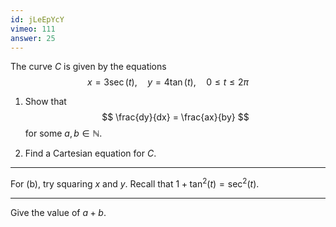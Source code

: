 ```yaml
---
id: jLeEpYcY
vimeo: 111
answer: 25
---
```


The curve $C$ is given by the equations
$$
x = 3\sec(t), \quad y = 4\tan(t), \quad 0 \leq t \leq 2\pi
$$

 1. Show that
    $$
    \frac{dy}{dx} = \frac{ax}{by}
    $$
    for some $a,b \in \mathbb{N}$.

 1. Find a Cartesian equation for $C$.

---

For (b), try squaring $x$ and $y$. Recall that $1 + \tan^2(t) = \sec^2(t)$.

---

Give the value of $a + b$.

